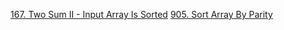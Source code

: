 [167. Two Sum II - Input Array Is Sorted](https://leetcode.com/problems/two-sum-ii-input-array-is-sorted/)
[905. Sort Array By Parity](https://leetcode.com/problems/sort-array-by-parity/)
